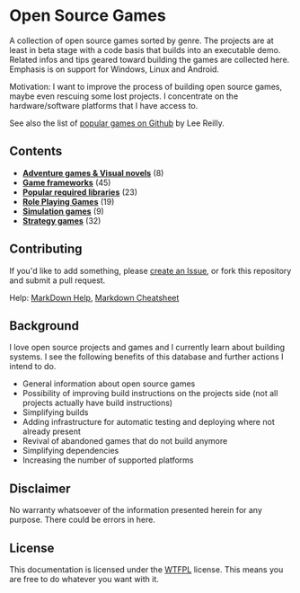 # Open Source Games

A collection of open source games sorted by genre. The projects are at least in beta stage with a code basis that builds
into an executable demo. Related infos and tips geared toward building the games are collected here. Emphasis is on
support for Windows, Linux and Android.

Motivation: I want to improve the process of building open source games, maybe even rescuing some lost projects.
I concentrate on the hardware/software platforms that I have access to.

See also the list of [popular games on Github](https://github.com/leereilly/games) by Lee Reilly.

## Contents

[comment]: # (start of autogenerated content, do not edit)
- **[Adventure games & Visual novels](adventure/_toc.md)** (8)
- **[Game frameworks](framework/_toc.md)** (45)
- **[Popular required libraries](library/_toc.md)** (23)
- **[Role Playing Games](rpg/_toc.md)** (19)
- **[Simulation games](simulation/_toc.md)** (9)
- **[Strategy games](strategy/_toc.md)** (32)

[comment]: # (end of autogenerated content)
## Contributing

If you'd like to add something, please [create an Issue](https://github.com/Trilarion/opensourcegames/issues),
or fork this repository and submit a pull request.

Help: [MarkDown Help](https://help.github.com/articles/github-flavored-markdown), [Markdown Cheatsheet](https://github.com/adam-p/markdown-here/wiki/Markdown-Cheatsheet)

## Background

I love open source projects and games and I currently learn about building systems. I see the following benefits of this database
and further actions I intend to do.

- General information about open source games
- Possibility of improving build instructions on the projects side (not all projects actually have build instructions)
- Simplifying builds
- Adding infrastructure for automatic testing and deploying where not already present
- Revival of abandoned games that do not build anymore
- Simplifying dependencies
- Increasing the number of supported platforms

## Disclaimer
 
 No warranty whatsoever of the information presented herein for any purpose. There could be errors in here.

## License

This documentation is licensed under the [WTFPL](LICENSE) license. This means you are free to do whatever you want with it.

